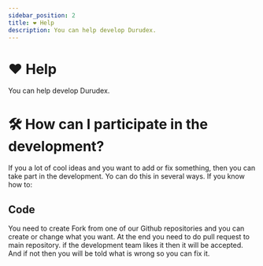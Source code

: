 ```yaml
---
sidebar_position: 2
title: ❤️ Help
description: You can help develop Durudex.
---
```


# ❤️ Help

You can help develop Durudex.

# 🛠 How can I participate in the development?

If you a lot of cool ideas and you want to add or fix something, then you can take part in the development.
Yo can do this in several ways. If you know how to:

## Code

You need to create Fork from one of our Github repositories and you can create or change what you want.
At the end you need to do pull request to main repository. if the development team likes it 
then it will be accepted.
And if not then you will be told what is wrong so you can fix it.

